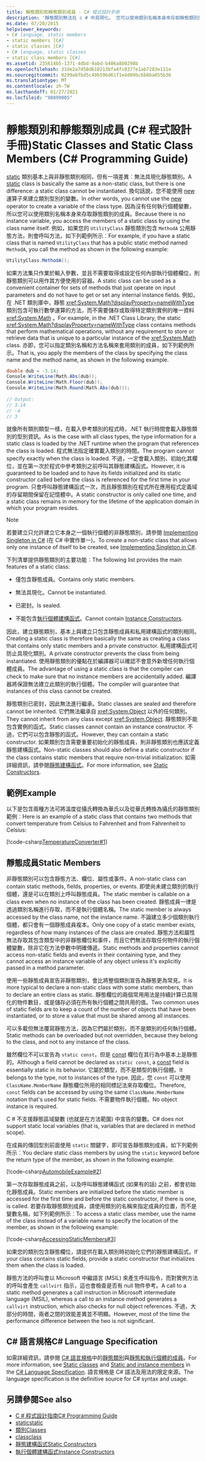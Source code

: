 ```yaml
---
title: 靜態類別和靜態類別成員 - C# 程式設計手冊
description: '靜態類別無法在 c # 中具現化。 您可以使用類別名稱本身來存取靜態類別的成員。'
ms.date: 07/20/2015
helpviewer_keywords:
- C# language, static members
- static members [C#]
- static classes [C#]
- C# language, static classes
- static class members [C#]
ms.assetid: 235614b5-1371-4dbd-9abd-b406a8b0298b
ms.openlocfilehash: 31de2a7d58d610213bfa4fc0377e1ab7283e111e
ms.sourcegitcommit: 8299abfbd5c49b596d61f1e4d09bc6b8ba055b36
ms.translationtype: MT
ms.contentlocale: zh-TW
ms.lasthandoff: 01/27/2021
ms.locfileid: "98899005"
---
```

# <a name="static-classes-and-static-class-members-c-programming-guide"></a><span data-ttu-id="1e80b-104">靜態類別和靜態類別成員 (C# 程式設計手冊)</span><span class="sxs-lookup"><span data-stu-id="1e80b-104">Static Classes and Static Class Members (C# Programming Guide)</span></span>

<span data-ttu-id="1e80b-105">[static](../../language-reference/keywords/static.md) 類別基本上與非靜態類別相同，但有一項差異︰無法具現化靜態類別。</span><span class="sxs-lookup"><span data-stu-id="1e80b-105">A [static](../../language-reference/keywords/static.md) class is basically the same as a non-static class, but there is one difference: a static class cannot be instantiated.</span></span> <span data-ttu-id="1e80b-106">換句話說，您不能使用 [new](../../language-reference/operators/new-operator.md) 運算子來建立類別型別的變數。</span><span class="sxs-lookup"><span data-stu-id="1e80b-106">In other words, you cannot use the [new](../../language-reference/operators/new-operator.md) operator to create a variable of the class type.</span></span> <span data-ttu-id="1e80b-107">因為沒有任何執行個體變數，所以您可以使用類別名稱本身來存取靜態類別的成員。</span><span class="sxs-lookup"><span data-stu-id="1e80b-107">Because there is no instance variable, you access the members of a static class by using the class name itself.</span></span> <span data-ttu-id="1e80b-108">例如，如果您的 `UtilityClass` 靜態類別包含 `MethodA` 公用靜態方法，則會呼叫方法，如下列範例所示︰</span><span class="sxs-lookup"><span data-stu-id="1e80b-108">For example, if you have a static class that is named `UtilityClass` that has a public static method named `MethodA`, you call the method as shown in the following example:</span></span>  
  
```csharp  
UtilityClass.MethodA();  
```  
  
 <span data-ttu-id="1e80b-109">如果方法集只作業於輸入參數，並且不需要取得或設定任何內部執行個體欄位，則靜態類別可以用作其方便使用的容器。</span><span class="sxs-lookup"><span data-stu-id="1e80b-109">A static class can be used as a convenient container for sets of methods that just operate on input parameters and do not have to get or set any internal instance fields.</span></span> <span data-ttu-id="1e80b-110">例如，在 .NET 類別庫中，靜態 <xref:System.Math?displayProperty=nameWithType> 類別包含可執行數學運算的方法，而不需要儲存或取得特定類別實例的唯一資料 <xref:System.Math> 。</span><span class="sxs-lookup"><span data-stu-id="1e80b-110">For example, in the .NET Class Library, the static <xref:System.Math?displayProperty=nameWithType> class contains methods that perform mathematical operations, without any requirement to store or retrieve data that is unique to a particular instance of the <xref:System.Math> class.</span></span> <span data-ttu-id="1e80b-111">亦即，您可以指定類別名稱和方法名稱來套用類別的成員，如下列範例所示。</span><span class="sxs-lookup"><span data-stu-id="1e80b-111">That is, you apply the members of the class by specifying the class name and the method name, as shown in the following example.</span></span>  
  
```csharp  
double dub = -3.14;  
Console.WriteLine(Math.Abs(dub));  
Console.WriteLine(Math.Floor(dub));  
Console.WriteLine(Math.Round(Math.Abs(dub)));  
  
// Output:  
// 3.14  
// -4  
// 3  
```  
  
 <span data-ttu-id="1e80b-112">就像所有類別類型一樣，在載入參考類別的程式時，.NET 執行時間會載入靜態類別的型別資訊。</span><span class="sxs-lookup"><span data-stu-id="1e80b-112">As is the case with all class types, the type information for a static class is loaded by the .NET runtime when the program that references the class is loaded.</span></span> <span data-ttu-id="1e80b-113">程式無法指定確實載入類別的時間。</span><span class="sxs-lookup"><span data-stu-id="1e80b-113">The program cannot specify exactly when the class is loaded.</span></span> <span data-ttu-id="1e80b-114">不過，一定會載入類別、初始化其欄位，並在第一次於程式中參考類別之前呼叫其靜態建構函式。</span><span class="sxs-lookup"><span data-stu-id="1e80b-114">However, it is guaranteed to be loaded and to have its fields initialized and its static constructor called before the class is referenced for the first time in your program.</span></span> <span data-ttu-id="1e80b-115">只會呼叫靜態建構函式一次，而且靜態類別在程式所在應用程式定義域的存留期間保留在記憶體中。</span><span class="sxs-lookup"><span data-stu-id="1e80b-115">A static constructor is only called one time, and a static class remains in memory for the lifetime of the application domain in which your program resides.</span></span>  
  
> [!NOTE]
> <span data-ttu-id="1e80b-116">若要建立只允許建立它本身之一個執行個體的非靜態類別，請參閱 [Implementing Singleton in C#](/previous-versions/msp-n-p/ff650316(v=pandp.10)) (在 C# 中實作單一)。</span><span class="sxs-lookup"><span data-stu-id="1e80b-116">To create a non-static class that allows only one instance of itself to be created, see [Implementing Singleton in C#](/previous-versions/msp-n-p/ff650316(v=pandp.10)).</span></span>  
  
 <span data-ttu-id="1e80b-117">下列清單提供靜態類別的主要功能︰</span><span class="sxs-lookup"><span data-stu-id="1e80b-117">The following list provides the main features of a static class:</span></span>  
  
- <span data-ttu-id="1e80b-118">僅包含靜態成員。</span><span class="sxs-lookup"><span data-stu-id="1e80b-118">Contains only static members.</span></span>  
  
- <span data-ttu-id="1e80b-119">無法具現化。</span><span class="sxs-lookup"><span data-stu-id="1e80b-119">Cannot be instantiated.</span></span>  
  
- <span data-ttu-id="1e80b-120">已密封。</span><span class="sxs-lookup"><span data-stu-id="1e80b-120">Is sealed.</span></span>  
  
- <span data-ttu-id="1e80b-121">不能包含[執行個體建構函式](./instance-constructors.md)。</span><span class="sxs-lookup"><span data-stu-id="1e80b-121">Cannot contain [Instance Constructors](./instance-constructors.md).</span></span>  
  
 <span data-ttu-id="1e80b-122">因此，建立靜態類別，基本上與建立只包含靜態成員和私用建構函式的類別相同。</span><span class="sxs-lookup"><span data-stu-id="1e80b-122">Creating a static class is therefore basically the same as creating a class that contains only static members and a private constructor.</span></span> <span data-ttu-id="1e80b-123">私用建構函式可防止具現化類別。</span><span class="sxs-lookup"><span data-stu-id="1e80b-123">A private constructor prevents the class from being instantiated.</span></span> <span data-ttu-id="1e80b-124">使用靜態類別的優點在於編譯器可以確認不會意外新增任何執行個體成員。</span><span class="sxs-lookup"><span data-stu-id="1e80b-124">The advantage of using a static class is that the compiler can check to make sure that no instance members are accidentally added.</span></span> <span data-ttu-id="1e80b-125">編譯器將保證無法建立此類別的執行個體。</span><span class="sxs-lookup"><span data-stu-id="1e80b-125">The compiler will guarantee that instances of this class cannot be created.</span></span>  
  
 <span data-ttu-id="1e80b-126">靜態類別已密封，因此無法進行繼承。</span><span class="sxs-lookup"><span data-stu-id="1e80b-126">Static classes are sealed and therefore cannot be inherited.</span></span> <span data-ttu-id="1e80b-127">它們無法繼承自 <xref:System.Object> 以外的任何類別。</span><span class="sxs-lookup"><span data-stu-id="1e80b-127">They cannot inherit from any class except <xref:System.Object>.</span></span> <span data-ttu-id="1e80b-128">靜態類別不能包含實例的函式。</span><span class="sxs-lookup"><span data-stu-id="1e80b-128">Static classes cannot contain an instance constructor.</span></span> <span data-ttu-id="1e80b-129">不過，它們可以包含靜態的函式。</span><span class="sxs-lookup"><span data-stu-id="1e80b-129">However, they can contain a static constructor.</span></span> <span data-ttu-id="1e80b-130">如果類別包含需要重要初始化的靜態成員，則非靜態類別也應該定義靜態建構函式。</span><span class="sxs-lookup"><span data-stu-id="1e80b-130">Non-static classes should also define a static constructor if the class contains static members that require non-trivial initialization.</span></span> <span data-ttu-id="1e80b-131">如需詳細資訊，請參閱[靜態建構函式](./static-constructors.md)。</span><span class="sxs-lookup"><span data-stu-id="1e80b-131">For more information, see [Static Constructors](./static-constructors.md).</span></span>  
  
## <a name="example"></a><span data-ttu-id="1e80b-132">範例</span><span class="sxs-lookup"><span data-stu-id="1e80b-132">Example</span></span>  

 <span data-ttu-id="1e80b-133">以下是包含兩種方法可將溫度從攝氏轉換為華氏以及從華氏轉換為攝氏的靜態類別範例︰</span><span class="sxs-lookup"><span data-stu-id="1e80b-133">Here is an example of a static class that contains two methods that convert temperature from Celsius to Fahrenheit and from Fahrenheit to Celsius:</span></span>  
  
 [!code-csharp[TemperatureConverter#1](snippets/static-classes-and-static-class-members/Program.cs#1)]  
  
## <a name="static-members"></a><span data-ttu-id="1e80b-134">靜態成員</span><span class="sxs-lookup"><span data-stu-id="1e80b-134">Static Members</span></span>  

 <span data-ttu-id="1e80b-135">非靜態類別可以包含靜態方法、欄位、屬性或事件。</span><span class="sxs-lookup"><span data-stu-id="1e80b-135">A non-static class can contain static methods, fields, properties, or events.</span></span> <span data-ttu-id="1e80b-136">即使尚未建立類別的執行個體，還是可以在類別上呼叫靜態成員。</span><span class="sxs-lookup"><span data-stu-id="1e80b-136">The static member is callable on a class even when no instance of the class has been created.</span></span> <span data-ttu-id="1e80b-137">靜態成員一律是透過類別名稱進行存取，而不是執行個體名稱。</span><span class="sxs-lookup"><span data-stu-id="1e80b-137">The static member is always accessed by the class name, not the instance name.</span></span> <span data-ttu-id="1e80b-138">不論建立多少個類別執行個體，都只會有一個靜態成員複本。</span><span class="sxs-lookup"><span data-stu-id="1e80b-138">Only one copy of a static member exists, regardless of how many instances of the class are created.</span></span> <span data-ttu-id="1e80b-139">靜態方法和屬性無法存取其包含類型中的非靜態欄位和事件，而且它們無法存取任何物件的執行個體變數，除非它在方法參數中明確傳遞。</span><span class="sxs-lookup"><span data-stu-id="1e80b-139">Static methods and properties cannot access non-static fields and events in their containing type, and they cannot access an instance variable of any object unless it's explicitly passed in a method parameter.</span></span>  
  
 <span data-ttu-id="1e80b-140">使用一些靜態成員宣告非靜態類別，會比將整個類別宣告為靜態更為常見。</span><span class="sxs-lookup"><span data-stu-id="1e80b-140">It is more typical to declare a non-static class with some static members, than to declare an entire class as static.</span></span> <span data-ttu-id="1e80b-141">靜態欄位的兩個常用用法是持續計算已具現化的物件數目，或是儲存必須在所有執行個體之間共用的值。</span><span class="sxs-lookup"><span data-stu-id="1e80b-141">Two common uses of static fields are to keep a count of the number of objects that have been instantiated, or to store a value that must be shared among all instances.</span></span>  
  
 <span data-ttu-id="1e80b-142">可以多載但無法覆寫靜態方法，因為它們屬於類別，而不是類別的任何執行個體。</span><span class="sxs-lookup"><span data-stu-id="1e80b-142">Static methods can be overloaded but not overridden, because they belong to the class, and not to any instance of the class.</span></span>  
  
 <span data-ttu-id="1e80b-143">雖然欄位不可以宣告為 `static const`，但是 [const](../../language-reference/keywords/const.md) 欄位在其行為中基本上是靜態的。</span><span class="sxs-lookup"><span data-stu-id="1e80b-143">Although a field cannot be declared as `static const`, a [const](../../language-reference/keywords/const.md) field is essentially static in its behavior.</span></span> <span data-ttu-id="1e80b-144">它屬於類型，而不是類型的執行個體。</span><span class="sxs-lookup"><span data-stu-id="1e80b-144">It belongs to the type, not to instances of the type.</span></span> <span data-ttu-id="1e80b-145">因此，您 `const` 可以使用 `ClassName.MemberName` 靜態欄位所用的相同標記法來存取欄位。</span><span class="sxs-lookup"><span data-stu-id="1e80b-145">Therefore, `const` fields can be accessed by using the same `ClassName.MemberName` notation that's used for static fields.</span></span> <span data-ttu-id="1e80b-146">不需要物件執行個體。</span><span class="sxs-lookup"><span data-stu-id="1e80b-146">No object instance is required.</span></span>  
  
 <span data-ttu-id="1e80b-147">C # 不支援靜態區域變數 (也就是在方法範圍) 中宣告的變數。</span><span class="sxs-lookup"><span data-stu-id="1e80b-147">C# does not support static local variables (that is, variables that are declared in method scope).</span></span>  
  
 <span data-ttu-id="1e80b-148">在成員的傳回型別前面使用 `static` 關鍵字，即可宣告靜態類別成員，如下列範例所示︰</span><span class="sxs-lookup"><span data-stu-id="1e80b-148">You declare static class members by using the `static` keyword before the return type of the member, as shown in the following example:</span></span>  
  
 [!code-csharp[AutomobileExample#2](snippets/static-classes-and-static-class-members/Program.cs#2)]  
  
 <span data-ttu-id="1e80b-149">第一次存取靜態成員之前，以及呼叫靜態建構函式 (如果有的話) 之前，都會初始化靜態成員。</span><span class="sxs-lookup"><span data-stu-id="1e80b-149">Static members are initialized before the static member is accessed for the first time and before the static constructor, if there is one, is called.</span></span> <span data-ttu-id="1e80b-150">若要存取靜態類別成員，請使用類別的名稱來指定成員的位置，而不是變數名稱，如下列範例所示︰</span><span class="sxs-lookup"><span data-stu-id="1e80b-150">To access a static class member, use the name of the class instead of a variable name to specify the location of the member, as shown in the following example:</span></span>  
  
 [!code-csharp[AccessingStaticMembers#3](snippets/static-classes-and-static-class-members/Program.cs#3)]  
  
 <span data-ttu-id="1e80b-151">如果您的類別包含靜態欄位，請提供在載入類別時初始化它們的靜態建構函式。</span><span class="sxs-lookup"><span data-stu-id="1e80b-151">If your class contains static fields, provide a static constructor that initializes them when the class is loaded.</span></span>  
  
 <span data-ttu-id="1e80b-152">靜態方法的呼叫會以 Microsoft 中繼語言 (MSIL) 來產生呼叫指令，而對實例方法的呼叫會產生 `callvirt` 指示，這也會檢查是否有 null 物件參考。</span><span class="sxs-lookup"><span data-stu-id="1e80b-152">A call to a static method generates a call instruction in Microsoft intermediate language (MSIL), whereas a call to an instance method generates a `callvirt` instruction, which also checks for null object references.</span></span> <span data-ttu-id="1e80b-153">不過，大部分的時間，兩者之間的效能差異並不明顯。</span><span class="sxs-lookup"><span data-stu-id="1e80b-153">However, most of the time the performance difference between the two is not significant.</span></span>  
  
## <a name="c-language-specification"></a><span data-ttu-id="1e80b-154">C# 語言規格</span><span class="sxs-lookup"><span data-stu-id="1e80b-154">C# Language Specification</span></span>  

<span data-ttu-id="1e80b-155">如需詳細資訊，請參閱 [C# 語言規格](/dotnet/csharp/language-reference/language-specification/introduction)中的[靜態類別](~/_csharplang/spec/classes.md#static-classes)與[靜態和執行個體的成員](~/_csharplang/spec/classes.md#static-and-instance-members)。</span><span class="sxs-lookup"><span data-stu-id="1e80b-155">For more information, see [Static classes](~/_csharplang/spec/classes.md#static-classes) and [Static and instance members](~/_csharplang/spec/classes.md#static-and-instance-members) in the [C# Language Specification](/dotnet/csharp/language-reference/language-specification/introduction).</span></span> <span data-ttu-id="1e80b-156">語言規格是 C# 語法及用法的限定來源。</span><span class="sxs-lookup"><span data-stu-id="1e80b-156">The language specification is the definitive source for C# syntax and usage.</span></span>
  
## <a name="see-also"></a><span data-ttu-id="1e80b-157">另請參閱</span><span class="sxs-lookup"><span data-stu-id="1e80b-157">See also</span></span>

- [<span data-ttu-id="1e80b-158">C # 程式設計指南</span><span class="sxs-lookup"><span data-stu-id="1e80b-158">C# Programming Guide</span></span>](../index.md)
- [<span data-ttu-id="1e80b-159">static</span><span class="sxs-lookup"><span data-stu-id="1e80b-159">static</span></span>](../../language-reference/keywords/static.md)
- [<span data-ttu-id="1e80b-160">類別</span><span class="sxs-lookup"><span data-stu-id="1e80b-160">Classes</span></span>](./classes.md)
- [<span data-ttu-id="1e80b-161">class</span><span class="sxs-lookup"><span data-stu-id="1e80b-161">class</span></span>](../../language-reference/keywords/class.md)
- [<span data-ttu-id="1e80b-162">靜態建構函式</span><span class="sxs-lookup"><span data-stu-id="1e80b-162">Static Constructors</span></span>](./static-constructors.md)
- [<span data-ttu-id="1e80b-163">執行個體建構函式</span><span class="sxs-lookup"><span data-stu-id="1e80b-163">Instance Constructors</span></span>](./instance-constructors.md)

